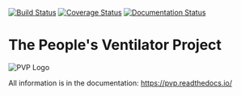 [![Build Status](https://travis-ci.com/CohenLabPrinceton/pvp.svg?branch=master)](https://travis-ci.com/CohenLabPrinceton/pvp)
[![Coverage Status](https://coveralls.io/repos/github/CohenLabPrinceton/pvp/badge.svg?branch=master)](https://coveralls.io/github/CohenLabPrinceton/pvp?branch=master)
[![Documentation Status](https://readthedocs.org/projects/pvp/badge/?version=latest)](https://pvp.readthedocs.io/en/latest/?badge=latest)

# The People's Ventilator Project

![PVP Logo](_docs/assets/images/pvp_logo_fulltext.png)

All information is in the documentation:
https://pvp.readthedocs.io/

